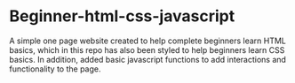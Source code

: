 # Beginner-html-css-javascript
A simple one page website created to help complete beginners learn HTML basics, which in this repo has also been styled to help beginners learn CSS basics. In addition, added basic javascript functions to add interactions and functionality to the page.
